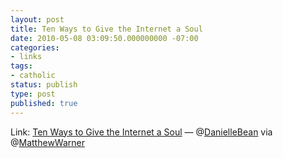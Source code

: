 ```yaml
---
layout: post
title: Ten Ways to Give the Internet a Soul
date: 2010-05-08 03:09:50.000000000 -07:00
categories:
- links
tags:
- catholic
status: publish
type: post
published: true
---
```

Link: <a href="http://insidecatholic.com/Joomla/index.php?option=com_content&task=view&id=8098&Itemid=48">Ten Ways to Give the Internet a Soul</a>
&mdash; @[DanielleBean](http://twitter.com/DanielleBean) via @[MatthewWarner](http://twitter.com/MatthewWarner)
